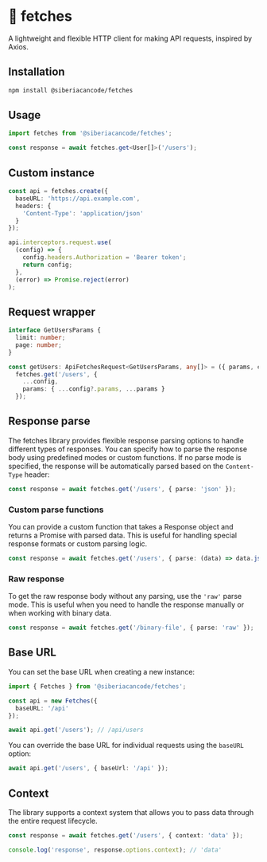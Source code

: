 # 🔮 fetches

A lightweight and flexible HTTP client for making API requests, inspired by Axios.

## Installation

```bash
npm install @siberiacancode/fetches
```

## Usage

```typescript
import fetches from '@siberiacancode/fetches';

const response = await fetches.get<User[]>('/users');
```

## Custom instance

```typescript
const api = fetches.create({
  baseURL: 'https://api.example.com',
  headers: {
    'Content-Type': 'application/json'
  }
});

api.interceptors.request.use(
  (config) => {
    config.headers.Authorization = 'Bearer token';
    return config;
  },
  (error) => Promise.reject(error)
);
```

## Request wrapper

```typescript
interface GetUsersParams {
  limit: number;
  page: number;
}

const getUsers: ApiFetchesRequest<GetUsersParams, any[]> = ({ params, config }) =>
  fetches.get('/users', {
    ...config,
    params: { ...config?.params, ...params }
  });
```

## Response parse

The fetches library provides flexible response parsing options to handle different types of responses. You can specify how to parse the response body using predefined modes or custom functions. If no parse mode is specified, the response will be automatically parsed based on the `Content-Type` header:

```typescript
const response = await fetches.get('/users', { parse: 'json' });
```

### Custom parse functions

You can provide a custom function that takes a Response object and returns a Promise with parsed data. This is useful for handling special response formats or custom parsing logic.

```typescript
const response = await fetches.get('/users', { parse: (data) => data.json() });
```

### Raw response

To get the raw response body without any parsing, use the `'raw'` parse mode. This is useful when you need to handle the response manually or when working with binary data.

```typescript
const response = await fetches.get('/binary-file', { parse: 'raw' });
```

## Base URL

You can set the base URL when creating a new instance:

```typescript
import { Fetches } from '@siberiacancode/fetches';

const api = new Fetches({
  baseURL: '/api'
});

await api.get('/users'); // /api/users
```

You can override the base URL for individual requests using the `baseURL` option:

```typescript
await api.get('/users', { baseUrl: '/api' });
```

## Context

The library supports a context system that allows you to pass data through the entire request lifecycle.

```typescript
const response = await fetches.get('/users', { context: 'data' });

console.log('response', response.options.context); // 'data'
```
